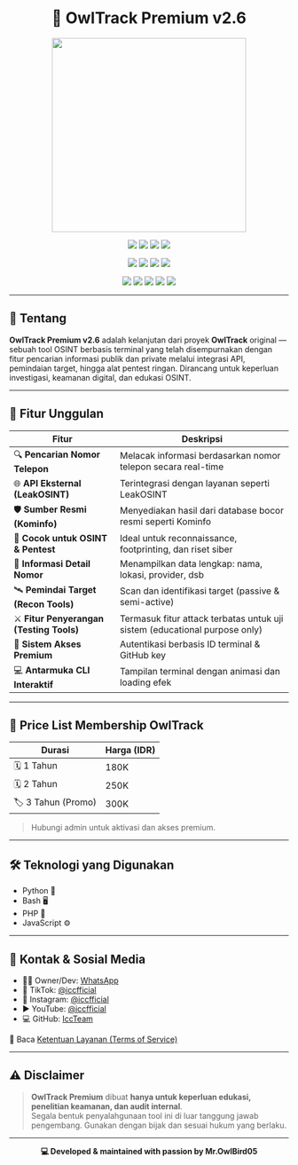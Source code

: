 <h1 align="center">🦉 OwlTrack Premium v2.6</h1>

<p align="center">
  <img src="https://github.com/user-attachments/assets/2ac93547-978d-44b8-af9a-a90b2200ddf4" width="350"/>
</p>

<p align="center">
  <img src="https://img.shields.io/badge/Author-Mr.OwlBird05-blueviolet"/>
  <img src="https://img.shields.io/badge/Tool-OwlTrack%20Premium-red"/>
  <img src="https://img.shields.io/badge/Made%20with-Python%2C%20Bash%2C%20PHP%2C%20JavaScript-yellowgreen"/>
  <img src="https://img.shields.io/badge/Version-2.6-9cf"/>
</p>

<p align="center">
  <img src="https://img.shields.io/github/v/release/IccTeam/owltrack2.6?style=for-the-badge&color=blueviolet" />
  <img src="https://img.shields.io/github/last-commit/IccTeam/owltrack2.6?style=for-the-badge&color=orange" />
  <img src="https://img.shields.io/github/downloads/IccTeam/owltrack2.6/total?style=for-the-badge&color=green" />
  <img src="https://img.shields.io/github/repo-size/IccTeam/owltrack2.6?style=for-the-badge&color=yellow" />
</p>

<p align="center">
  <img src="https://img.shields.io/github/issues/IccTeam/OwlTrack?color=ff0000"/>
  <img src="https://img.shields.io/github/issues-closed/IccTeam/OwlTrack?color=00cc00"/>
  <img src="https://img.shields.io/github/forks/IccTeam/OwlTrack?color=ffff00"/>
  <img src="https://img.shields.io/github/stars/IccTeam/OwlTrack?color=ff3300"/>
  <img src="https://img.shields.io/github/license/IccTeam/OwlTrack?color=0000ff"/>
</p>

---

## 📌 Tentang

**OwlTrack Premium v2.6** adalah kelanjutan dari proyek **OwlTrack** original — sebuah tool OSINT berbasis terminal yang telah disempurnakan dengan fitur pencarian informasi publik dan private melalui integrasi API, pemindaian target, hingga alat pentest ringan. Dirancang untuk keperluan investigasi, keamanan digital, dan edukasi OSINT.

---

## 🚀 Fitur Unggulan

| Fitur | Deskripsi |
|-------|-----------|
| 🔍 **Pencarian Nomor Telepon** | Melacak informasi berdasarkan nomor telepon secara real-time |
| 🌐 **API Eksternal (LeakOSINT)** | Terintegrasi dengan layanan seperti LeakOSINT |
| 🛡️ **Sumber Resmi (Kominfo)** | Menyediakan hasil dari database bocor resmi seperti Kominfo |
| 🧠 **Cocok untuk OSINT & Pentest** | Ideal untuk reconnaissance, footprinting, dan riset siber |
| 📲 **Informasi Detail Nomor** | Menampilkan data lengkap: nama, lokasi, provider, dsb |
| 🛰️ **Pemindai Target (Recon Tools)** | Scan dan identifikasi target (passive & semi-active) |
| ⚔️ **Fitur Penyerangan (Testing Tools)** | Termasuk fitur attack terbatas untuk uji sistem (educational purpose only) |
| 🔐 **Sistem Akses Premium** | Autentikasi berbasis ID terminal & GitHub key |
| 💻 **Antarmuka CLI Interaktif** | Tampilan terminal dengan animasi dan loading efek |

---

## 💸 Price List Membership OwlTrack

| Durasi | Harga (IDR) |
|--------|-------------|
| 🗓️ 1 Tahun | 180K |
| 🗓️ 2 Tahun | 250K |
| 🏷️ 3 Tahun (Promo) | 300K |

> Hubungi admin untuk aktivasi dan akses premium.

---

## 🛠️ Teknologi yang Digunakan

- Python 🐍
- Bash 🖥️
- PHP 🐘
- JavaScript ⚙️

---

## 📱 Kontak & Sosial Media

- 👨‍💻 Owner/Dev: [WhatsApp](https://wa.me/6283848301116)
- 🎵 TikTok: [@iccfficial](https://www.tiktok.com/@iccfficial)
- 📸 Instagram: [@iccfficial](https://instagram.com/iccfficial)
- ▶️ YouTube: [@iccfficial](https://www.youtube.com/@iccfficial)
- 💻 GitHub: [IccTeam](https://github.com/IccTeam)

📃 Baca [Ketentuan Layanan (Terms of Service)](TERMS.md)

---

## ⚠️ Disclaimer

> **OwlTrack Premium** dibuat **hanya untuk keperluan edukasi, penelitian keamanan, dan audit internal**.  
Segala bentuk penyalahgunaan tool ini di luar tanggung jawab pengembang. Gunakan dengan bijak dan sesuai hukum yang berlaku.

---

<p align="center">
  <strong>💻 Developed & maintained with passion by Mr.OwlBird05</strong>
</p>
